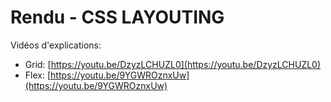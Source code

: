 # Rendu - CSS LAYOUTING

Vidéos d'explications:
- Grid: [https://youtu.be/DzyzLCHUZL0](https://youtu.be/DzyzLCHUZL0)
- Flex: [https://youtu.be/9YGWROznxUw](https://youtu.be/9YGWROznxUw)
